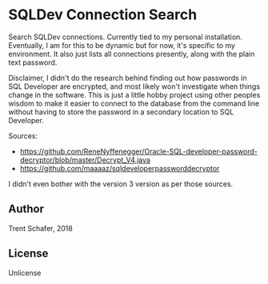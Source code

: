 # SQLDev Connection Search

Search SQLDev connections. Currently tied to my personal installation.
Eventually, I am for this to be dynamic but for now, it's specific to my
environment. It also just lists all connections presently, along with the 
plain text password.

Disclaimer, I didn't do the research behind finding out how passwords in SQL
Developer are encrypted, and most likely won't investigate when things change 
in the software. This is just a little hobby project using other peoples wisdom 
to make it easier to connect to the database from the command line without 
having to store the  password in a secondary location to SQL Developer.

Sources:

- https://github.com/ReneNyffenegger/Oracle-SQL-developer-password-decryptor/blob/master/Decrypt_V4.java
- https://github.com/maaaaz/sqldeveloperpassworddecryptor

I didn't even bother with the version 3 version as per those sources.

## Author

Trent Schafer, 2018

## License

Unlicense
